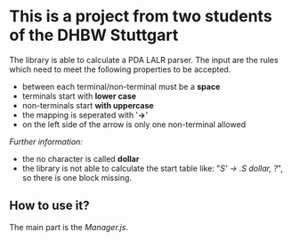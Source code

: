 # This is a project from two students of the DHBW Stuttgart

The library is able to calculate a PDA LALR parser. The input are the rules which need to meet the following properties to be accepted.

- between each terminal/non-terminal must be a **space**
- terminals start with **lower case**
- non-terminals start **with uppercase**
- the mapping is seperated with '**->**'
- on the left side of the arrow is only one non-terminal allowed

*Further information:*
- the no character is called **dollar** 
- the library is not able to calculate the start table like: "*S' -> .S dollar, ?*", so there is one block missing.

## How to use it?

The main part is the *Manager.js*.

